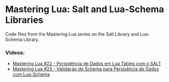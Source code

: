 # Mastering Lua: Salt and Lua-Schema Libraries
Code files from the Mastering Lua series on the Salt Library and Lua-Schema Library.

### Videos:
* [Mastering Lua #22 - Persistência de Dados em Lua Tables com o SALT](https://www.youtube.com/watch?v=2r9YQvq0oN4)
* [Mastering Lua #23 - Validação de Schema para Persisência de Dados com Lua-Schema]()
